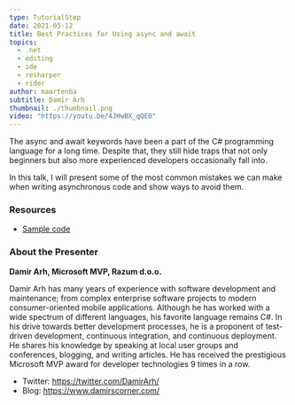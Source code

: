 ```yaml
---
type: TutorialStep
date: 2021-05-12
title: Best Practices for Using async and await
topics:
  - .net
  - editing
  - ide
  - resharper
  - rider
author: maartenba
subtitle: Damir Arh
thumbnail: ./thumbnail.png
video: "https://youtu.be/4JHwBX_qQE0"
---
```


The async and await keywords have been a part of the C# programming language for a long time. Despite that, they still hide traps that not only beginners but also more experienced developers occasionally fall into.

In this talk, I will present some of the most common mistakes we can make when writing asynchronous code and show ways to avoid them.

### Resources

- [Sample code](https://github.com/damirarh/jbdnd-async-await)

### About the Presenter

**Damir Arh, Microsoft MVP, Razum d.o.o.**

Damir Arh has many years of experience with software development and maintenance; from complex enterprise software projects to modern consumer-oriented mobile applications. Although he has worked with a wide spectrum of different languages, his favorite language remains C#. In his drive towards better development processes, he is a proponent of test-driven development, continuous integration, and continuous deployment. He shares his knowledge by speaking at local user groups and conferences, blogging, and writing articles. He has received the prestigious Microsoft MVP award for developer technologies 9 times in a row.

- Twitter: <https://twitter.com/DamirArh/>
- Blog: <https://www.damirscorner.com/>
